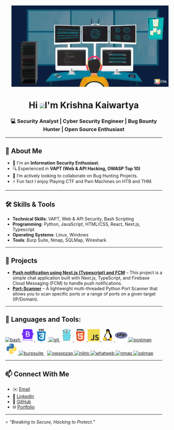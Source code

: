 <p align="center">
  <img src="212750147-854a394f-fee9-4080-9770-78a4b7ece53f.gif" alt="AJ" width="800" height="260" style="margin-left: 20px;">
</p>
<h1 align="center">Hi <img src="https://raw.githubusercontent.com/MartinHeinz/MartinHeinz/master/wave.gif" width="30px">I'm Krishna Kaiwartya</h1>
<h3 align="center">💻 Security Analyst | Cyber Security Engineer | Bug Bounty Hunter | Open Source Enthusiast</h3>

  

---

## 🚀 About Me  
- 🔭 I'm an **Information Security Enthusiast.**
- 🔍 Experienced in **VAPT (Web & API Hacking, OWASP Top 10)**  
- 👯 I’m actively looking to collaborate on Bug Hunting Projects.  
- ⚡ Fun fact I enjoy Playing CTF and Pwn Machines on HTB and THM. 

---

## 🛠️ Skills & Tools  
- **Technical Skills**: VAPT, Web & API Security, Bash Scripting  
- **Programming**: Python, JavaScript, HTML/CSS, React, Next.js, Typescript   
- **Operating Systems**: Linux, Windows  
- **Tools**: Burp Suite, Nmap, SQLMap, Wireshark   

---

## 📂 Projects  
- **[Push notification using Next.js (Typescript) and FCM](https://github.com/0xAj-Krishna/Push-Notification-Chat-App/)** – This project is a simple chat application built with Next.js, TypeScript, and Firebase Cloud Messaging (FCM) to handle push notifications.    
- **[Port-Scanner](https://github.com/0xAj-Krishna/port-scanner)** – A lightweight multi-threaded Python Port Scanner that allows you to scan specific ports or a range of ports on a given target (IP/Domain).
---

## 🚀 Languages and Tools:

<p align="left"> 
    <a href="https://www.gnu.org/software/bash/" target="_blank" rel="noreferrer"> <img src="https://www.vectorlogo.zone/logos/gnu_bash/gnu_bash-icon.svg" alt="bash" width="40" height="40"/> </a>
    <a href="https://getbootstrap.com" target="_blank" rel="noreferrer"> <img src="https://raw.githubusercontent.com/devicons/devicon/master/icons/bootstrap/bootstrap-plain-wordmark.svg" alt="bootstrap" width="40" height="40"/> </a> 
    <a href="https://www.w3schools.com/css/" target="_blank" rel="noreferrer"> <img src="https://raw.githubusercontent.com/devicons/devicon/master/icons/css3/css3-original-wordmark.svg" alt="css3" width="40" height="40"/> </a> <a href="https://git-scm.com/" target="_blank" rel="noreferrer"> <img src="https://www.vectorlogo.zone/logos/git-scm/git-scm-icon.svg" alt="git" width="40" height="40"/> </a> 
    <a href="https://golang.org" target="_blank" rel="noreferrer"> <img src="https://raw.githubusercontent.com/devicons/devicon/master/icons/go/go-original.svg" alt="go" width="40" height="40"/> </a> 
    <a href="https://www.w3.org/html/" target="_blank" rel="noreferrer"> <img src="https://raw.githubusercontent.com/devicons/devicon/master/icons/html5/html5-original-wordmark.svg" alt="html5" width="40" height="40"/> </a> 
    <a href="https://developer.mozilla.org/en-US/docs/Web/JavaScript" target="_blank" rel="noreferrer"> <img src="https://raw.githubusercontent.com/devicons/devicon/master/icons/javascript/javascript-original.svg" alt="javascript" width="40" height="40"/> </a> 
    <a href="https://www.linux.org/" target="_blank" rel="noreferrer"> <img src="https://raw.githubusercontent.com/devicons/devicon/master/icons/linux/linux-original.svg" alt="linux" width="40" height="40"/> </a> 
    <a href="https://www.php.net" target="_blank" rel="noreferrer"> <img src="https://raw.githubusercontent.com/devicons/devicon/master/icons/php/php-original.svg" alt="php" width="40" height="40"/> </a> 
    <a href="https://postman.com" target="_blank" rel="noreferrer"> <img src="https://www.vectorlogo.zone/logos/getpostman/getpostman-icon.svg" alt="postman" width="40" height="40"/> </a> 
    <a href="https://www.python.org" target="_blank" rel="noreferrer"> <img src="https://raw.githubusercontent.com/devicons/devicon/master/icons/python/python-original.svg" alt="python" width="40" height="40"/> </a> 
    <a style="padding-right:8px;" href="https://portswigger.net/burp/pro" target="_blank"> <img src="https://portswigger.net/content/images/svg/icons/professional.svg" alt="burpsuite" width="42" height="42"/> </a>
    <a href="https://www.zaproxy.org/" target="_blank"> <img src="https://avatars.githubusercontent.com/u/6716868?s=200&v=4" alt="owaspzap" width="48" height="48"/> </a>
    <a href="https://www.kali.org/tools/nikto/" target="_blank"> <img src="https://www.kali.org/tools/nikto/images/nikto-logo.svg" alt="nikto" width="50" height="50"/> </a>
    <a href="https://www.kali.org/tools/whatweb/" target="_blank"> <img src="https://www.kali.org/tools/whatweb/images/whatweb-logo.svg" alt="whatweb" width="50" height="50"/> </a>
    <a href="https://nmap.org/" target="_blank"> <img src="https://nmap.org/images/sitelogo-nmap-1680x900.png" alt="nmap" width="85" height="55"/> </a>
    <a href="https://www.kali.org/tools/sqlmap/" target="_blank"> <img src="https://www.kali.org/tools/sqlmap/images/sqlmap-logo.svg" alt="sqlmap" width="80" height="65"/> </a>
</p>

---

## 📫 Connect With Me  
- ✉️ [Email](mailto:krishnakaiwartya8220@gmail.com)  
- 🔗 [LinkedIn](https://www.linkedin.com/in/blue-aj/)  
- 🐙 [GitHub](https://github.com/0xAj-Krishna)  
- 🌐 [Portfolio](https://0xaj-krishna-github-io.pages.dev/)  

---

⭐️ _“Breaking to Secure, Hacking to Protect.”_
